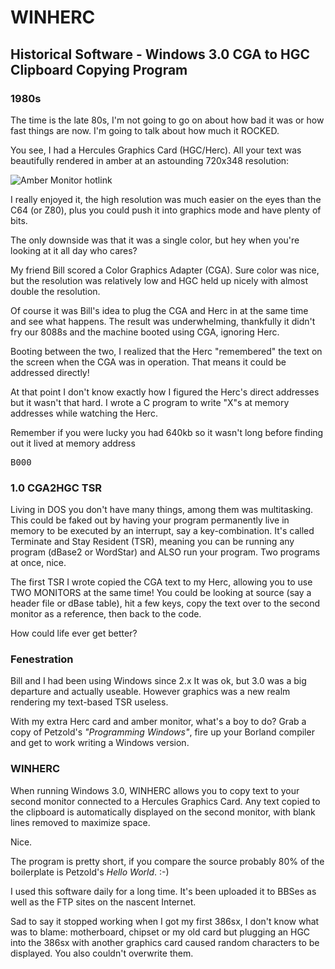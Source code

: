 # WINHERC

## Historical Software - Windows 3.0 CGA to HGC Clipboard Copying Program

### 1980s

The time is the late 80s, I'm not going to go on about how bad it was or how fast things are now.  I'm going to talk about how much it ROCKED.  

You see, I had a Hercules Graphics Card (HGC/Herc).  All your text was beautifully rendered in amber at an astounding 720x348 resolution:

![Amber Monitor hotlink](https://yourrootsareshowingdearie.files.wordpress.com/2013/03/old-monitor.jpg)

I really enjoyed it, the high resolution was much easier on the eyes than the C64 (or Z80), plus you could push it into graphics mode and have plenty of bits.

The only downside was that it was a single color, but hey when you're looking at it all day who cares?

My friend Bill scored a Color Graphics Adapter (CGA).  Sure color was nice, but the resolution was relatively low and HGC held up nicely with almost double the resolution.

Of course it was Bill's idea to plug the CGA and Herc in at the same time and see what happens.  The result was underwhelming, thankfully it didn't fry our 8088s and the machine booted using CGA, ignoring Herc.

Booting between the two, I realized that the Herc "remembered" the text on the screen when the CGA was in operation.  That means it could be addressed directly!

At that point I don't know exactly how I figured the Herc's direct addresses but it wasn't that hard.  I wrote a C program to write "X"s at memory addresses while watching the Herc.  

Remember if you were lucky you had 640kb so it wasn't long before finding out it lived at memory address <pre>B000</pre>

### 1.0 CGA2HGC TSR

Living in DOS you don't have many things, among them was multitasking.  This could be faked out by having your program permanently live in memory to be executed by an interrupt, say a key-combination.  It's called Terminate and Stay Resident (TSR), meaning you can be running any program (dBase2 or WordStar) and ALSO run your program.  Two programs at once, nice.

The first TSR I wrote copied the CGA text to my Herc, allowing you to use TWO MONITORS at the same time!   You could be looking at source (say a header file or dBase table), hit a few keys, copy the text over to the second monitor as a reference, then back to the code.

How could life ever get better?

### Fenestration

Bill and I had been using Windows since 2.x  It was ok, but 3.0 was a big departure and actually useable.  However graphics was a new realm rendering my text-based TSR useless.

With my extra Herc card and amber monitor, what's a boy to do?  Grab a copy of Petzold's _"Programming Windows"_, fire up your Borland compiler and get to work writing a Windows version.

### WINHERC

When running Windows 3.0, WINHERC allows you to copy text to your second monitor connected to a Hercules Graphics Card.  Any text copied to the clipboard is automatically displayed on the second monitor, with blank lines removed to maximize space.

Nice.

The program is pretty short, if you compare the source probably 80% of the boilerplate is Petzold's _Hello World_.  :-)

I used this software daily for a long time.  It's been  uploaded it to BBSes as well as the FTP sites on the nascent Internet.

Sad to say it stopped working when I got my first 386sx, I don't know what was to blame: motherboard, chipset or my old card but plugging an HGC into the 386sx with another graphics card caused random characters to be displayed.  You also couldn't overwrite them.
